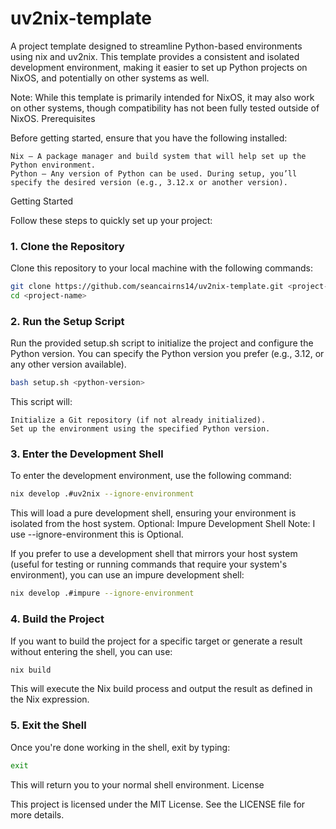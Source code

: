 # uv2nix-template

A project template designed to streamline Python-based environments using nix and uv2nix. This template provides a consistent and isolated development environment, making it easier to set up Python projects on NixOS, and potentially on other systems as well.

Note: While this template is primarily intended for NixOS, it may also work on other systems, though compatibility has not been fully tested outside of NixOS.
Prerequisites

Before getting started, ensure that you have the following installed:

    Nix – A package manager and build system that will help set up the Python environment.
    Python – Any version of Python can be used. During setup, you’ll specify the desired version (e.g., 3.12.x or another version).

Getting Started

Follow these steps to quickly set up your project:
### 1. Clone the Repository

Clone this repository to your local machine with the following commands:
```bash
git clone https://github.com/seancairns14/uv2nix-template.git <project-name>
cd <project-name>
```
### 2. Run the Setup Script

Run the provided setup.sh script to initialize the project and configure the Python version. You can specify the Python version you prefer (e.g., 3.12, or any other version available).
```bash
bash setup.sh <python-version>
```
This script will:

    Initialize a Git repository (if not already initialized).
    Set up the environment using the specified Python version.

### 3. Enter the Development Shell

To enter the development environment, use the following command:
```bash
nix develop .#uv2nix --ignore-environment
```
This will load a pure development shell, ensuring your environment is isolated from the host system.
Optional: Impure Development Shell
Note: I use --ignore-environment this is Optional.

If you prefer to use a development shell that mirrors your host system (useful for testing or running commands that require your system's environment), you can use an impure development shell:
```bash
nix develop .#impure --ignore-environment
```
### 4. Build the Project

If you want to build the project for a specific target or generate a result without entering the shell, you can use:
```bash
nix build
```
This will execute the Nix build process and output the result as defined in the Nix expression.
### 5. Exit the Shell

Once you're done working in the shell, exit by typing:
```bash
exit
```
This will return you to your normal shell environment.
License

This project is licensed under the MIT License. See the LICENSE file for more details.
